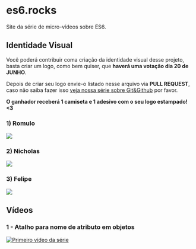 # es6.rocks

Site da série de micro-vídeos sobre ES6.

## Identidade Visual

Você poderá contribuir coma  criação da identidade visual desse projeto, basta criar um logo, como bem quiser, que **haverá uma votação dia 20 de JUNHO**.

Depois de criar seu logo envie-o listado nesse arquivo via **PULL REQUEST**, caso não saiba fazer isso [veja nossa série sobre Git&Github](https://www.youtube.com/playlist?list=PL77JVjKTJT2h4aACrIx1ECmr8h9esjh16) por favor.

**O ganhador receberá 1 camiseta e 1 adesivo com o seu logo estampado! <3**

### 1) Romulo
![](https://raw.githubusercontent.com/Webschool-io/es6.rocks/master/logos/romulomourao.png)

### 2) Nicholas
![](https://raw.githubusercontent.com/Webschool-io/es6.rocks/master/logos/Nicholas_br_twitter.jpg)

### 3) Felipe
![](https://raw.githubusercontent.com/Webschool-io/es6.rocks/master/logos/Felipe-R-S-Abbud-ES6-rocks-logo.png)


## Vídeos

### 1 - Atalho para nome de atributo em objetos

[![Primeiro vídeo da série](http://i.imgur.com/OVVYpvo.png)](https://www.youtube.com/watch?v=QOW6ej5nHxE&index=1&list=PL77JVjKTJT2gS3pkXAamNG2EakHA53HcS)


